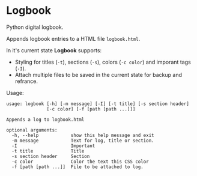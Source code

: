 # Logbook

Python digital logbook.

Appends logbook entries to a HTML file `logbook.html`.

In it's current state **Logbook** supports:
 - Styling for titles (`-t`), sections (`-s`), colors (`-c color`) and imporant tags (`-I`).
 - Attach multiple files to be saved in the current state for backup and refrance.

Usage:

```
usage: logbook [-h] [-m message] [-I] [-t title] [-s section header]
               [-c color] [-f [path [path ...]]]

Appends a log to logbook.html

optional arguments:
  -h, --help            show this help message and exit
  -m message            Text for log, title or section.
  -I                    Important
  -t title              Title
  -s section header     Section
  -c color              Color the text this CSS color
  -f [path [path ...]]  File to be attached to log.
```
